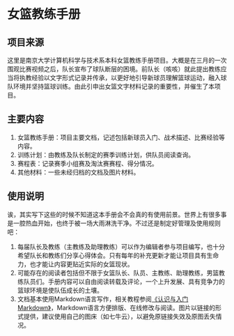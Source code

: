 # 女篮教练手册

## 项目来源

这里是南京大学计算机科学与技术系本科女篮教练手册项目。大概是在三月的一次围观比赛视频之后，队长宣布了球队断层的困境。前队长（咳咳）就此提出教练应当将执教经验以文字形式记录并传承，以更好地引导新球员理解篮球运动，融入球队环境并坚持篮球训练。由此引申出女篮文字材料记录的重要性，并催生了本项目。

## 主要内容

1. 女篮教练手册：项目主要文档，记述包括新球员入门、战术描述、比赛经验等内容。
2. 训练计划：由教练及队长制定的赛季训练计划，供队员阅读查询。
3. 赛程表：记录赛季小组赛及淘汰赛赛程、得分情况。
4. 其他材料：一些未经归档的文档及图片材料。

## 使用说明

诶，其实写下这些的时候不知道这本手册会不会真的有使用前景。世界上有很多事是一腔热血开始，也终于被一场大雨淋洗干净。不过还是制定好管理及使用规则吧：

1. 每届队长及教练（主教练及助理教练）可以作为编辑者参与项目编写，也十分希望队长和教练们分享心得体会。只有每年的补充更新才能让项目具有生命力，也才能让内容更贴近实际的女篮现状。
2. 可能存在的阅读者包括但不限于女篮队长、队员、主教练、助理教练，男篮教练队员们。手册内容可以自由阅读转载及评论，一个上升发展、具有竞争力的篮球环境是使队伍成长的土壤。
3. 文档基本使用Markdown语言写作，相关教程参阅[《认识与入门Markdown》](https://sspai.com/post/25137)，Markdown语言方便排版、在线修改与阅读。图片以链接的形式提供，建议使用自己的图床（如七牛云），以避免原链接失效及原图丢失情况。